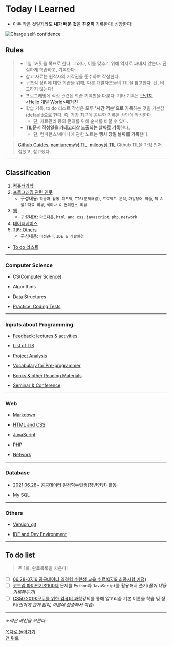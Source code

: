 # Today I Learned

* 아주 작은 것일지라도 **내가 배운 것**을 **꾸준히** 기록한다! 성장한다!

![Charge self-confidence](https://media.giphy.com/media/E72zBwfDfxRwLu5vbB/giphy.gif)

## Rules

> * 1일 1커밋을 목표로 한다. 그러나, 이를 맞추기 위해 억지로 짜내지 않는다. 진실하게 학습하고, 기록한다.
> * 참고 자료는 원작자의 저작권을 준수하며 작성한다. <!--(내용 언급이 아닌 링크 작성은 가능한것인지? 알아볼 것)-->
> * 구조적 정리에 대한 학습을 위해, 다른 개발자분들의 TIL을 참고한다. 단, 비교하지 않는다!
> * 프로그래밍에 직접 관련된 학습 기록만을 다룬다. 기타 기록은 [브런치 <Hello 개발 World>매거진](https://brunch.co.kr/magazine/this)
> * 학습 기록, to do 리스트 작성은 모두 **'시간 역순'으로 기록**하는 것을 기본값(default)으로 한다. 즉, 가장 최근에 공부한 기록을 상단에 작성한다.
>   * 단, 자료관리 등의 편의를 위해 순서를 바꿀 수 있다.
> * **TIL문서 작성일을 카테고리상 노출되는 날짜로 기록**한다.
>   * 단, 컨퍼런스/세미나에 관한 노트는 **행사 당일 날짜를 기록**한다.

> [Github Guides](https://guides.github.com/features/mastering-markdown/),
> [namjunemy님 TIL](https://github.com/namjunemy/TIL#readme),
> [milooy님 TIL](https://github.com/milooy/TIL) Github TIL을 가장 먼저 접했고, 참고했다.

----

## Classification

1. [컴퓨터과학](#computer-science)
2. [프로그래밍 관련 인풋](#inputs-about-programming)
    * 구성내용: `학습과 활동 피드백`, `TIS(문제해결)`, `프로젝트 분석`, `개발용어 학습`, `책 & 읽기자료 리뷰`, `세미나 & 컨퍼런스 리뷰`
3. [웹](#web)
    * 구성내용: `마크다운`, `html and css`, `javascript`, `php`, `network`
4. [데이터베이스](#database)
5. [기타 Others](#others)
    * 구성내용: `버전관리`, `IDE & 개발환경`
* [To do 리스트](#to-do-list)

----
<!--TIS 또는 트러블슈팅 카테고리 만들기_트러블슈팅 내용을 각 학습노트에 적더라도, 해결한 문제의 제목과 해결방식을 요약해서 따로 정리해두는 리스트 필요! 이 카테고리가 바로 그 리스트! / 학습내용과 트러블슈팅을 따로 구분하여, 후에 참고하기 편리하게 하기 위해서다.-->
### Computer Science

* [CS(Computer Science)](https://github.com/ShinAhYoung21/TIL/blob/main/CS50/CS50_0.md)

* Algorithms

* Data Structures

* [Practice: Coding Tests](https://github.com/ShinAhYoung21/TIL/blob/main/category_list/codingtest.md)

----
### Inputs about Programming

* [Feedback: lectures & activities](https://github.com/ShinAhYoung21/TIL/blob/main/category_list/learn_feedback.md)

* [List of TIS](https://github.com/ShinAhYoung21/TIL/blob/main/category_list/tisList.md)

* [Project Analysis](https://github.com/ShinAhYoung21/TIL/blob/main/pjt_analysis/pjt_0_careerly.md)

* [Vocabulary for Pre-programmer](https://github.com/ShinAhYoung21/TIL/blob/main/category_list/voca.md)

* [Books & other Reading Materials](https://github.com/ShinAhYoung21/TIL/blob/main/category_list/readings.md)

* [Seminar & Conference](https://github.com/ShinAhYoung21/TIL/blob/main/category_list/seminar.md)

----
### Web

* [Markdown](https://github.com/ShinAhYoung21/TIL/blob/main/category_list/markdown.md)

* [HTML and CSS](https://github.com/ShinAhYoung21/TIL/blob/main/category_list/html_css.md)

* [JavaScript](https://github.com/ShinAhYoung21/TIL/blob/main/category_list/javaScript.md)

* [PHP](https://github.com/ShinAhYoung21/TIL/blob/main/category_list/html_css.md)

* [Network](https://github.com/ShinAhYoung21/TIL/blob/main/category_list/network.md)

----
### Database

* [2021.06.28~ 공공데이터 일경험수련생(청년인턴) 활동](https://github.com/ShinAhYoung21/TIL/blob/main/category_list/govDataIntern.md)

* [My SQL](https://github.com/ShinAhYoung21/TIL/blob/main/category_list/mySql.md)
----
### Others

* [Version_git](https://github.com/ShinAhYoung21/TIL/blob/main/category_list/version.md)

* [IDE and Dev Environment](https://github.com/ShinAhYoung21/TIL/blob/main/category_list/ide_env.md)

----
## To do list

> 주 1회, 완료목록을 지운다!

- [ ] [06.28-07.16 공공데이터 일경험 수련생 교육 수료(07.19 최종시험 예정)](https://www.data.go.kr/bbs/ntc/selectNotice.do?originId=NOTICE_0000000002033)
- [ ] [코드업 파이썬기초100제](https://www.codeup.kr/problemsetsol.php?psid=33) 문제를 `Python`과 `JavaScript`를 활용해서 풀기(*풀이 내용 기록해두기*)
- [ ] [CS50 2019:모두를 위한 컴퓨터 과학](https://www.boostcourse.org/cs112)강의를 통해 알고리즘 기본 이론을 학습 및 정리(*언어에 관계 없이, 이론에 집중해서 학습*)
----

*노력은 배신을 모른다*

[목차로 돌아가기](#classification) <br/>
[맨 위로](#today-i-learned)